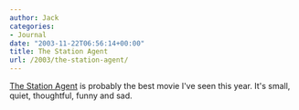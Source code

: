 ```yaml
---
author: Jack
categories:
- Journal
date: "2003-11-22T06:56:14+00:00"
title: The Station Agent
url: /2003/the-station-agent/
---
```


[The Station Agent][1] is probably the best movie I've seen this year. It's small, quiet, thoughtful, funny and sad.

 [1]: http://thestationagent.com/ "The Station Agent"